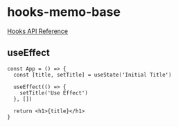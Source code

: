 # hooks-memo-base

[Hooks API Reference](https://reactjs.org/docs/hooks-reference.html)

## useEffect

```tsx
const App = () => {
  const [title, setTitle] = useState('Initial Title')

  useEffect(() => {
    setTitle('Use Effect')
  }, [])

  return <h1>{title}</h1>
}
```

